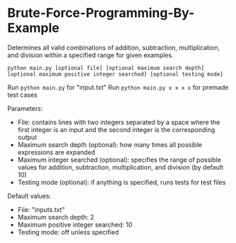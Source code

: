 # Brute-Force-Programming-By-Example

Determines all valid combinations of addition, subtraction, multiplication, and division within a specified range for given examples.

`python main.py [optional file] [optional maximum search depth] [optional maximum positive integer searched] [optional testing mode]`

Run `python main.py` for "input.txt"
Run `python main.py x x x x` for premade test cases

Parameters:
- File: contains lines with two integers separated by a space where the first integer is an input and the second integer is the corresponding output  
- Maximum search depth (optional): how many times all possible expressions are expanded
- Maximum integer searched (optional): specifies the range of possible values for addition, subtraction, multiplication, and division (by default 10)  
- Testing mode (optional): if anything is specified, runs tests for test files  

Default values:
- File: "inputs.txt"  
- Maximum search depth: 2
- Maximum positive integer searched: 10  
- Testing mode: off unless specified  
